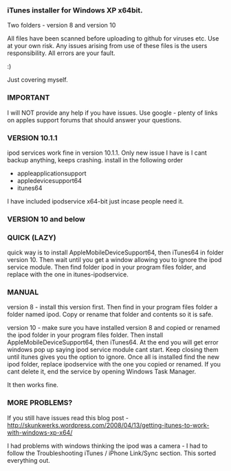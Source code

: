 ### iTunes installer for Windows XP x64bit. ###

Two folders - version 8  and version 10

All files have been scanned before uploading to github for viruses etc. Use at your own risk. Any issues arising from use of these files
is the users responsibility. All errors are your fault.

:)

Just covering myself.

### IMPORTANT ###

I will NOT provide any help if you have issues. Use google - plenty of links on apples support forums that should answer your questions.

### VERSION 10.1.1 ###

ipod services work fine in version 10.1.1. Only new issue I have is I cant backup anything, keeps crashing.
install in the following order
- appleapplicationsupport
- appledevicesupport64
- itunes64

I have included ipodservice x64-bit just incase people need it.

### VERSION 10 and below ###

### QUICK (LAZY) ###

quick way is to install AppleMobileDeviceSupport64, then iTunes64 in folder version 10. Then wait until you get a window allowing you
to ignore the ipod service module. Then find folder ipod in your program files folder, and replace with the one in itunes-ipodservice.

### MANUAL ###

version 8 - install this version first. Then find in your program files folder a folder named ipod. Copy or rename that folder and contents
so it is safe.

version 10 - make sure you have installed version 8 and copied or renamed the ipod folder in your program files folder. Then install
AppleMobileDeviceSupport64, then iTunes64. At the end you will get error windows pop up saying ipod service module cant start. Keep
closing them until itunes gives you the option to ignore. Once all is installed find the new ipod folder, replace ipodservice with the one
you copied or renamed. If you cant delete it, end the service by opening Windows Task Manager.

It then works fine.

### MORE PROBLEMS? ###

If you still have issues read this blog post - http://skunkwerks.wordpress.com/2008/04/13/getting-itunes-to-work-with-windows-xp-x64/

I had problems with windows thinking the ipod was a camera - I had to follow the Troubleshooting iTunes / iPhone Link/Sync section. This
sorted everything out.